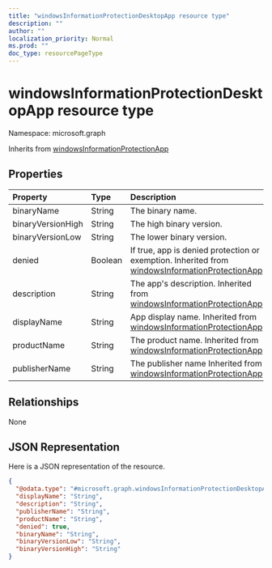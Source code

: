 ```yaml
---
title: "windowsInformationProtectionDesktopApp resource type"
description: ""
author: ""
localization_priority: Normal
ms.prod: ""
doc_type: resourcePageType
---
```


# windowsInformationProtectionDesktopApp resource type


Namespace: microsoft.graph




Inherits from [windowsInformationProtectionApp](../resources/windowsinformationprotectionapp.md)

## Properties
|Property|Type|Description|
|:---|:---|:---|
|binaryName|String|The binary name.|
|binaryVersionHigh|String|The high binary version.|
|binaryVersionLow|String|The lower binary version.|
|denied|Boolean|If true, app is denied protection or exemption. Inherited from [windowsInformationProtectionApp](../resources/windowsinformationprotectionapp.md)|
|description|String|The app's description. Inherited from [windowsInformationProtectionApp](../resources/windowsinformationprotectionapp.md)|
|displayName|String|App display name. Inherited from [windowsInformationProtectionApp](../resources/windowsinformationprotectionapp.md)|
|productName|String|The product name. Inherited from [windowsInformationProtectionApp](../resources/windowsinformationprotectionapp.md)|
|publisherName|String|The publisher name Inherited from [windowsInformationProtectionApp](../resources/windowsinformationprotectionapp.md)|

## Relationships
None

## JSON Representation
Here is a JSON representation of the resource.
<!-- {
  "blockType": "resource",
  "@odata.type": "microsoft.graph.windowsInformationProtectionDesktopApp"
}
-->
``` json
{
  "@odata.type": "#microsoft.graph.windowsInformationProtectionDesktopApp",
  "displayName": "String",
  "description": "String",
  "publisherName": "String",
  "productName": "String",
  "denied": true,
  "binaryName": "String",
  "binaryVersionLow": "String",
  "binaryVersionHigh": "String"
}
```

